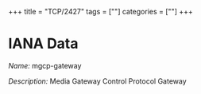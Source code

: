 +++
title = "TCP/2427"
tags = [""]
categories = [""]
+++

# IANA Data

_Name:_ mgcp-gateway

_Description:_ Media Gateway Control Protocol Gateway

